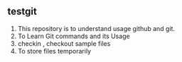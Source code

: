 ## testgit

1. This repository is to understand usage github and git.
2. To Learn Git commands and its Usage
3. checkin , checkout sample files 
4. To store files temporarily



